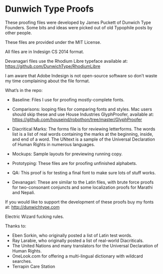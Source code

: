 # Dunwich Type Proofs

These proofing files were developed by James Puckett of Dunwich Type Founders. Some bits and ideas were picked out of old Typophile posts by other people.

These files are provided under the MIT License.

All files are in Indesign CS 2014 format.

Devanagari files use the Rhodium Libre typeface available at: https://github.com/DunwichType/RhodiumLibre

I am aware that Adobe Indesign is not open-source software so don’t waste my time complaining about the file format. 

What’s in the repo:
* Baseline: Files I use for proofing mostly-complete fonts.

* Comparisons: looping files for comparing fonts and styles. Mac users should skip these and use House Industries GlyphProofer, available at: https://github.com/houseind/robothon/tree/master/GlyphProofer

* Diacritical Marks: The forms file is for reviewing letterforms. The words list is a list of real words containing the marks at the beginning, inside, and end of a word. The UNtext is a sample of the Universal Declaration of Human Rights in numerous languages.

* Mockups: Sample layouts for previewing running copy.

* Prototyping: These files are for proofing unfinished alphabets.

* QA: This proof is for testing a final font to make sure lots of stuff works.

* Devanagari: These are similar to the Latin files, with brute force proofs for two-consonant conjuncts and some localization proofs for Marathi and Nepali.

If you would like to support the development of these proofs buy my fonts at: http://dunwichtype.com

Electric Wizard fucking rules. 

Thanks to:

* Eben Sorkin, who originally posted a list of Latin test words.
* Ray Larabie, who originally posted a list of real-world Diacriticals.
* The United Nations and many translators for the Universal Declaration of Human Rights.
* OneLook.com for offering a multi-lingual dictionary with wildcard searches.
* Terrapin Care Station
